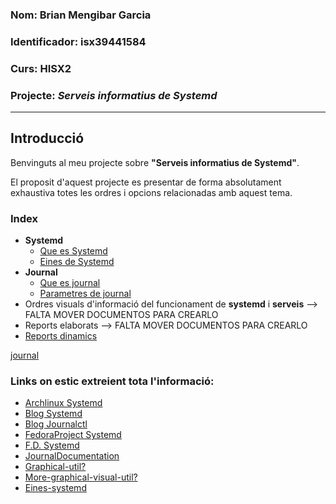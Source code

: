### Nom: Brian Mengibar Garcia

### Identificador: isx39441584

### Curs: HISX2

### Projecte: _Serveis informatius de Systemd_
---------------------------------------------------

## Introducció

Benvinguts al meu projecte sobre **"Serveis informatius de Systemd"**.

El proposit d'aquest projecte es presentar de forma absolutament exhaustiva 
totes les ordres i opcions relacionadas amb aquest tema.

### Index

* **Systemd**
  * [Que es Systemd]
  * [Eines de Systemd]
* **Journal**
  * [Que es journal]
  * [Parametres de journal]
* Ordres visuals d'informació del funcionament de **systemd** i **serveis** --> FALTA MOVER DOCUMENTOS PARA CREARLO
* Reports elaborats --> FALTA MOVER DOCUMENTOS PARA CREARLO
* [Reports dinamics]


[journal](https://github.com/brianmengibar/projecte-final/blob/master/notes_journal.md#que-es-journal)

### Links on estic extreient tota l'informació:

* [Archlinux Systemd][archlinux]
* [Blog Systemd][blogsystemd]
* [Blog Journalctl][blogjournal]
* [FedoraProject Systemd][fedoraproject]
* [F.D. Systemd][DocumentationSystemd]
* [JournalDocumentation]
* [Graphical-util?]
* [More-graphical-visual-util?]
* [Eines-systemd]

[archlinux]: https://wiki.archlinux.org/index.php/systemd_(Espa%C3%B1ol)#Uso_b.C3.A1sico_de_systemctl
[blogsystemd]: http://www.rafaelrojas.net/2012/08/24/entendiendo-a-systemd/
[blogjournal]: https://juncotic.com/journalctl-comandos-interesantes/
[fedoraproject]: https://fedoraproject.org/wiki/Systemd
[DocumentationSystemd]: https://docs.fedoraproject.org/en-US/Fedora/24/html/System_Administrators_Guide/ch-Services_and_Daemons.html
[JournalDocumentation]: https://docs.fedoraproject.org/en-US/Fedora/24/html/System_Administrators_Guide/s1-Using_the_Journal.html
[Graphical-util?]: https://docs.fedoraproject.org/en-US/Fedora/24/html/System_Administrators_Guide/s1-managing_log_files_in_a_graphical_environment.html
[More-graphical-visual-util?]: http://www.estrellateyarde.org/logs-en-linux
[Eines-systemd]: https://diversidadyunpocodetodo.blogspot.com.es/2016/07/systemd-analyze-kcm-systemadm-systemctl.html


[Que es Systemd]:https://github.com/brianmengibar/projecte-final/blob/master/notes_systemd.md#que-%C3%A9s-systemd
[Eines de Systemd]: https://github.com/brianmengibar/projecte-final/blob/master/notes_eines_systemd.md#systemd-analyze
[Que es journal]: https://github.com/brianmengibar/projecte-final/blob/master/notes_journal.md#que-es-journal
[Parametres de journal]: https://github.com/brianmengibar/projecte-final/blob/master/notes_journal.md#parametres-de-journalctl
[Reports dinamics]: https://github.com/brianmengibar/projecte-final/blob/master/notes_report_elaborat_or_dinamic.md#cockpit
